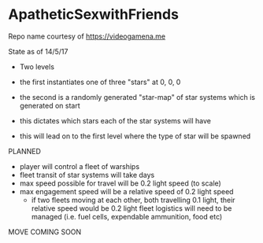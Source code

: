 # ApatheticSexwithFriends
Repo name courtesy of https://videogamena.me


State as of 14/5/17
- Two levels
- the first instantiates one of three "stars" at 0, 0, 0

- the second is a randomly generated "star-map" of star systems which is generated on start
- this dictates which stars each of the star systems will have
- this will lead on to the first level where the type of star will be spawned


PLANNED

- player will control a fleet of warships
- fleet transit of star systems will take days
- max speed possible for travel will be 0.2 light speed (to scale)
- max engagement speed will be a relative speed of 0.2 light speed
  - if two fleets moving at each other, both travelling 0.1 light, their relative speed would be 0.2 light
fleet logistics will need to be managed (i.e. fuel cells, expendable ammunition, food etc)
  
MOVE COMING SOON
